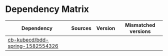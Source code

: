 # Dependency Matrix

Dependency | Sources | Version | Mismatched versions
---------- | ------- | ------- | -------------------
[cb-kubecd/bdd-spring-1582554326](https://github.com/cb-kubecd/bdd-spring-1582554326.git) |  | []() | 
